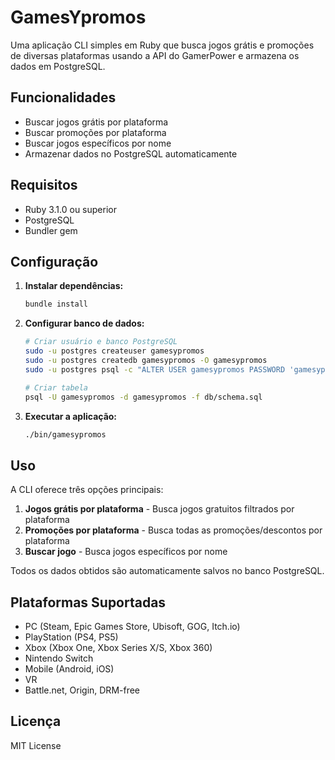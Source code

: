 # GamesYpromos

Uma aplicação CLI simples em Ruby que busca jogos grátis e promoções de diversas plataformas usando a API do GamerPower e armazena os dados em PostgreSQL.

## Funcionalidades

- Buscar jogos grátis por plataforma
- Buscar promoções por plataforma
- Buscar jogos específicos por nome
- Armazenar dados no PostgreSQL automaticamente
  
## Requisitos

- Ruby 3.1.0 ou superior
- PostgreSQL
- Bundler gem

## Configuração

1. **Instalar dependências:**
   ```bash
   bundle install
   ```

2. **Configurar banco de dados:**
   ```bash
   # Criar usuário e banco PostgreSQL
   sudo -u postgres createuser gamesypromos
   sudo -u postgres createdb gamesypromos -O gamesypromos
   sudo -u postgres psql -c "ALTER USER gamesypromos PASSWORD 'gamesypromos';"
   
   # Criar tabela
   psql -U gamesypromos -d gamesypromos -f db/schema.sql
   ```

3. **Executar a aplicação:**
   ```bash
   ./bin/gamesypromos
   ```

## Uso

A CLI oferece três opções principais:

1. **Jogos grátis por plataforma** - Busca jogos gratuitos filtrados por plataforma
2. **Promoções por plataforma** - Busca todas as promoções/descontos por plataforma
3. **Buscar jogo** - Busca jogos específicos por nome

Todos os dados obtidos são automaticamente salvos no banco PostgreSQL.

## Plataformas Suportadas

- PC (Steam, Epic Games Store, Ubisoft, GOG, Itch.io)
- PlayStation (PS4, PS5)
- Xbox (Xbox One, Xbox Series X/S, Xbox 360)
- Nintendo Switch
- Mobile (Android, iOS)
- VR
- Battle.net, Origin, DRM-free

## Licença

MIT License
